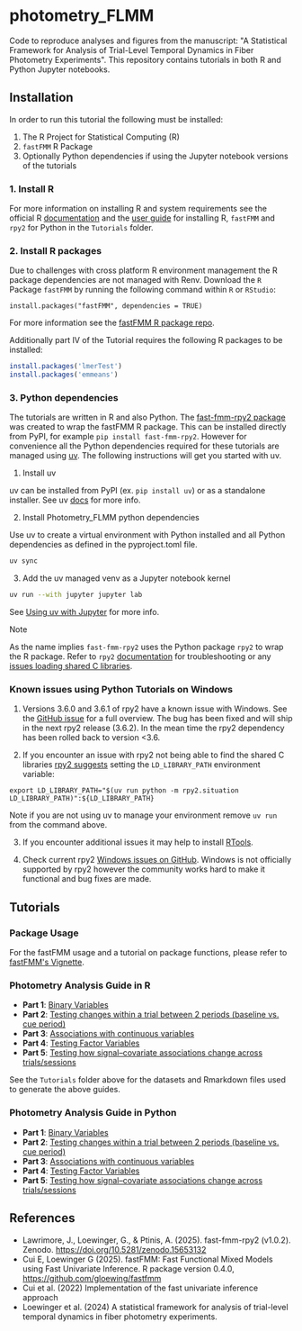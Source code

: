 # photometry_FLMM

Code to reproduce analyses and figures from the manuscript: "A Statistical Framework for Analysis of Trial-Level Temporal Dynamics in Fiber Photometry Experiments". This repository contains tutorials in both R and Python Jupyter notebooks.

## Installation
In order to run this tutorial the following must be installed:
1. The R Project for Statistical Computing (R)
2. `fastFMM` R Package
3. Optionally Python dependencies if using the Jupyter notebook versions of the tutorials

### 1. Install R
For more information on installing R and system requirements see the official R [documentation](http://r-project.org/) and the [user guide](https://github.com/gloewing/photometry_FLMM/blob/main/Tutorials/Python%20rpy2%20installation/R%20and%20rpy2%20installation%20guide.ipynb) for installing R, `fastFMM` and `rpy2` for Python in the `Tutorials` folder.

### 2. Install R packages

Due to challenges with cross platform R environment management the R package dependencies are not managed with Renv. Download the $\texttt{R}$ Package `fastFMM` by running the following command within $\texttt{R}$ or $\texttt{RStudio}$:

```{R}
install.packages("fastFMM", dependencies = TRUE)
```

For more information see the [fastFMM R package repo](https://github.com/gloewing/fastFMM).

Additionally part IV of the Tutorial requires the following R packages to be installed:
```R
install.packages('lmerTest')
install.packages('emmeans')
```

### 3. Python dependencies
The tutorials are written in R and also Python. The [fast-fmm-rpy2 package](https://pypi.org/project/fast-fmm-rpy2/) was created to wrap the fastFMM R package. This can be installed directly from PyPI, for example `pip install fast-fmm-rpy2`. However for convenience all the Python dependencies required for these tutorials are managed using [uv](https://astral.sh/blog/uv). The following instructions will get you started with uv.

1. Install uv

uv can be installed from PyPI (ex. `pip install uv`) or as a standalone installer. See uv [docs](https://docs.astral.sh/uv/getting-started/installation/) for more info.

2. Install Photometry_FLMM python dependencies

Use uv to create a virtual environment with Python installed and all Python dependencies as defined in the pyproject.toml file.
```bash
uv sync
```

3. Add the uv managed venv as a Jupyter notebook kernel

```bash
uv run --with jupyter jupyter lab
```

See [Using uv with Jupyter](https://docs.astral.sh/uv/guides/integration/jupyter/) for more info.

> [!NOTE]
> As the name implies `fast-fmm-rpy2` uses the Python package `rpy2` to wrap the R package. Refer to `rpy2` [documentation](https://rpy2.github.io/doc/v3.0.x/html/overview.html#installation) for troubleshooting or any [issues loading shared C libraries](https://github.com/rpy2/rpy2?tab=readme-ov-file#issues-loading-shared-c-libraries).

### Known issues using Python Tutorials on Windows

1. Versions 3.6.0 and 3.6.1 of rpy2 have a known issue with Windows. See the [GitHub issue](https://github.com/rpy2/rpy2/issues/1188) for a full overview. The bug has been fixed and will ship in the next rpy2 release (3.6.2). In the mean time the rpy2 dependency has been rolled back to version <3.6.

2. If you encounter an issue with rpy2 not being able to find the shared C libraries [rpy2 suggests](https://github.com/rpy2/rpy2?tab=readme-ov-file#issues-loading-shared-c-libraries) setting the `LD_LIBRARY_PATH` environment variable:
```
export LD_LIBRARY_PATH="$(uv run python -m rpy2.situation LD_LIBRARY_PATH)":${LD_LIBRARY_PATH}
```
Note if you are not using uv to manage your environment remove `uv run` from the command above.

3. If you encounter additional issues it may help to install [RTools](https://cran.r-project.org/bin/windows/Rtools/).

4. Check current rpy2 [Windows issues on GitHub](https://github.com/rpy2/rpy2/issues?q=is%3Aissue%20state%3Aopen%20label%3AWindows). Windows is not officially supported by rpy2 however the community works hard to make it functional and bug fixes are made.

## Tutorials


###  Package Usage

For the fastFMM usage and a tutorial on package functions, please refer to [fastFMM's Vignette](https://rpubs.com/gloewinger/1110512).

### Photometry Analysis Guide in R
- $\textbf{Part 1}$: [Binary Variables](https://rpubs.com/gloewinger/1159094) 
- $\textbf{Part 2}$: [Testing changes within a trial between 2 periods (baseline vs. cue period)](https://rpubs.com/gloewinger/1159127)
- $\textbf{Part 3}$: [Associations with continuous variables](https://rpubs.com/gloewinger/1159129)
- $\textbf{Part 4}$: [Testing Factor Variables](https://rpubs.com/gloewinger/1159411)
- $\textbf{Part 5}$: [Testing how signal–covariate associations change across trials/sessions](https://rpubs.com/gloewinger/1159601)

See the `Tutorials` folder above for the datasets and Rmarkdown files used to generate the above guides.

### Photometry Analysis Guide in Python
- $\textbf{Part 1}$: [Binary Variables](https://github.com/gloewing/photometry_FLMM/blob/main/Tutorials/Photometry%20FLMM%20Guide%20Part%20I/fastFMM-photometry-binary.ipynb)
- $\textbf{Part 2}$: [Testing changes within a trial between 2 periods (baseline vs. cue period)](https://github.com/gloewing/photometry_FLMM/blob/main/Tutorials/Photometry%20FLMM%20Guide%20Part%20II/fastFMM-photometry-withinTrial.ipynb)
- $\textbf{Part 3}$: [Associations with continuous variables](https://github.com/gloewing/photometry_FLMM/blob/main/Tutorials/Photometry%20FLMM%20Guide%20Part%20III/fastFMM-photometry-Correlation.ipynb)
- $\textbf{Part 4}$: [Testing Factor Variables](https://github.com/gloewing/photometry_FLMM/blob/main/Tutorials/Photometry%20FLMM%20Guide%20Part%20IV/fastFMM-photometry-ANOVA.ipynb)
- $\textbf{Part 5}$: [Testing how signal–covariate associations change across trials/sessions](https://github.com/gloewing/photometry_FLMM/blob/main/Tutorials/Photometry%20FLMM%20Guide%20Part%20V/fastFMM-photometry-Interaction.ipynb)

## References
- Lawrimore, J., Loewinger, G., & Ptinis, A. (2025). fast-fmm-rpy2 (v1.0.2). Zenodo. https://doi.org/10.5281/zenodo.15653132
- Cui E, Loewinger G (2025). fastFMM: Fast Functional Mixed Models using Fast Univariate Inference. R package version 0.4.0, https://github.com/gloewing/fastfmm
- Cui et al. (2022) Implementation of the fast univariate inference approach
- Loewinger et al. (2024) A statistical framework for analysis of trial-level temporal dynamics in fiber photometry experiments.
